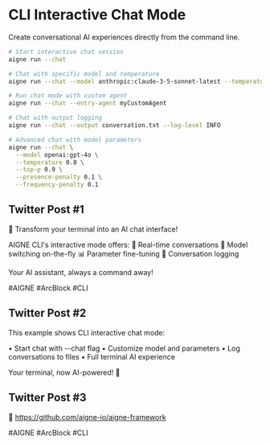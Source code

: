 # CLI Interactive Chat Mode

Create conversational AI experiences directly from the command line.

```bash
# Start interactive chat session
aigne run --chat

# Chat with specific model and temperature
aigne run --chat --model anthropic:claude-3-5-sonnet-latest --temperature 0.7

# Run chat mode with custom agent
aigne run --chat --entry-agent myCustomAgent

# Chat with output logging
aigne run --chat --output conversation.txt --log-level INFO

# Advanced chat with model parameters
aigne run --chat \
  --model openai:gpt-4o \
  --temperature 0.8 \
  --top-p 0.9 \
  --presence-penalty 0.1 \
  --frequency-penalty 0.1
```

## Twitter Post #1

💬 Transform your terminal into an AI chat interface!

AIGNE CLI's interactive mode offers:
🎯 Real-time conversations 🔄 Model switching on-the-fly 📊 Parameter fine-tuning 💾 Conversation logging

Your AI assistant, always a command away!

#AIGNE #ArcBlock #CLI

## Twitter Post #2

This example shows CLI interactive chat mode:

• Start chat with --chat flag
• Customize model and parameters
• Log conversations to files
• Full terminal AI experience

Your terminal, now AI-powered! 💬

## Twitter Post #3

🚀 https://github.com/aigne-io/aigne-framework

#AIGNE #ArcBlock #CLI
